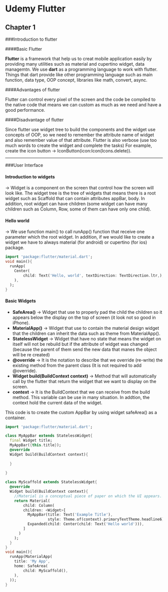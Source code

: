 # Udemy Flutter

## Chapter 1

###Introduction to flutter

####Basic Flutter

**Flutter** is a framework that help us to creat mobile application easily by providing many utilities such as material and cupertino widget, data managemtn. We use **dart** as a programming language to work with flutter. Things that dart provide like other programming language such as main function, data type, OOP concept, libraries like math, convert, async.

####Advantages of flutter

Flutter can control every pixel of the screen and the code be compiled to the native code that means we can custom as much as we need and have a good performance.

####Disadvantage of flutter

Since flutter use widget tree to build the components and the widget use concepts of OOP, so we need to remember the attribute name of widget and also remember value of that attribute. Flutter is also verbose (use too much words to create the widget and complete the tasks) For example, create the icon button -> IconButton(icon:Icon(Icons.delete)).

---

###User Interface

#### Introduction to widgets

-> Widget is a component on the screen that control how the screen will look like. The widget tree is the tree of widgets that means there is a root widget such as Scaffold that can contain attributes appBar, body. In addition, root widget can have children (some widget can have many children such as Column, Row, some of them can have only one child).

#### Hello world

-> We use function main() to call runApp() function that receive one parameter which the root widget. In addition, if we would like to create a widget we have to always material (for android) or cupertino (for ios) package.

```dart
import 'package:flutter/material.dart';
void main(){
  runApp(
  	Center(
    	child: Text('Hello, world', textDirection: TextDirection.ltr,),
    ),
  );
}
```

#### Basic Widgets

- **SafeArea()** -> Widget that use to properly pad the child the children so it appears below the display on the top of screen (it look not so good in iPhone).
- **MaterialApp()** -> Widget that use to contain the material design widget that the children can inherit the data such as theme from MaterialApp().
- **StatelessWidget** -> Widget that have no state that means the widget on itself will not be rebuild but if the attribute of widget was changed (because the parent of them send the new data that manes the object will be re created)
- **@override** -> It is the notation to describe that we override (re-write) the existing method from the parent class (It is not required to add @override).
- **Widget build(BuildContext context)** -> Method that will automatically call by the flutter that return the widget that we want to display on the screen.
- **context** -> It is the BuildContext that we can receive from the build method. This variable can be use in many situation. In addtion, the context hold the current data of the widget.

This code is to create the custom AppBar by using widget safeArea() as a container.

```dart
import 'package:flutter/material.dart';

class MyAppBar extends StatelessWidget{
  final Widget title;
  MyAppBar({this.title});
  @override
  Widget build(BuildContext context){
    
  }
  
}

class MyScaffold extends StatelessWidget{
  @override
  Widget build(BuildContext context){
    //Material is a conceptual piece of paper on which the UI appears.
    return Material(
    	child: Column(
      	children: <Widget>[
          MyAppBar(title: Text('Example Title'),
                   style: Theme.of(context).primaryTextTheme.headline6),
          Expanded(child: Center(child: Text('Hello world'))),
        ]
      )
    );
  }
}
void main(){
  runApp(MaterialApp(
  	title: 'My App',
    home: SafeArea(
   		child: MyScaffold(),
    ),
  ));
}
```



